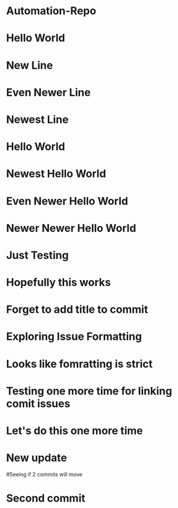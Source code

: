 # Automation-Repo
# Hello World
# New Line
# Even Newer Line
# Newest Line
# Hello World
# Newest Hello World
# Even Newer Hello World
# Newer Newer Hello World
# Just Testing
# Hopefully this works
# Forget to add title to commit
# Exploring Issue Formatting
# Looks like fomratting is strict
# Testing one more time for linking comit issues
# Let's do this one more time
# New update 
#Seeing if 2 commits will move
# Second commit